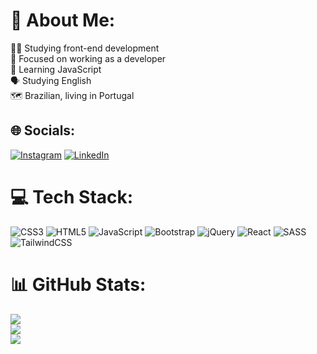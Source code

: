 # 💫 About Me:
👨‍🎓	Studying front-end development<br>🎯	Focused on working as a developer<br>🧠	Learning JavaScript<br>🗣	Studying English<br>🗺️	Brazilian, living in Portugal


## 🌐 Socials:
[![Instagram](https://img.shields.io/badge/Instagram-%23E4405F.svg?logo=Instagram&logoColor=white)](https://instagram.com/igorgontijo) [![LinkedIn](https://img.shields.io/badge/LinkedIn-%230077B5.svg?logo=linkedin&logoColor=white)](https://linkedin.com/in/igorgpmarques) 

# 💻 Tech Stack:
![CSS3](https://img.shields.io/badge/css3-%231572B6.svg?style=flat&logo=css3&logoColor=white) ![HTML5](https://img.shields.io/badge/html5-%23E34F26.svg?style=flat&logo=html5&logoColor=white) ![JavaScript](https://img.shields.io/badge/javascript-%23323330.svg?style=flat&logo=javascript&logoColor=%23F7DF1E) ![Bootstrap](https://img.shields.io/badge/bootstrap-%23563D7C.svg?style=flat&logo=bootstrap&logoColor=white) ![jQuery](https://img.shields.io/badge/jquery-%230769AD.svg?style=flat&logo=jquery&logoColor=white) ![React](https://img.shields.io/badge/react-%2320232a.svg?style=flat&logo=react&logoColor=%2361DAFB) ![SASS](https://img.shields.io/badge/SASS-hotpink.svg?style=flat&logo=SASS&logoColor=white) ![TailwindCSS](https://img.shields.io/badge/tailwindcss-%2338B2AC.svg?style=flat&logo=tailwind-css&logoColor=white)
# 📊 GitHub Stats:
![](https://github-readme-stats.vercel.app/api?username=igorgontjo&theme=gotham&hide_border=false&include_all_commits=false&count_private=false)<br/>
![](https://github-readme-streak-stats.herokuapp.com/?user=igorgontjo&theme=gotham&hide_border=false)<br/>
![](https://github-readme-stats.vercel.app/api/top-langs/?username=igorgontjo&theme=gotham&hide_border=false&include_all_commits=false&count_private=false&layout=compact)

<!-- Proudly created with GPRM ( https://gprm.itsvg.in ) -->